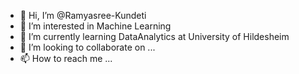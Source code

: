 - 👋 Hi, I’m @Ramyasree-Kundeti
- 👀 I’m interested in Machine Learning
- 🌱 I’m currently learning DataAnalytics at University of Hildesheim 
- 💞️ I’m looking to collaborate on ...
- 📫 How to reach me ...

<!---
Ramyasree-Kundeti/Ramyasree-Kundeti is a ✨ special ✨ repository because its `README.md` (this file) appears on your GitHub profile.
You can click the Preview link to take a look at your changes.
--->
